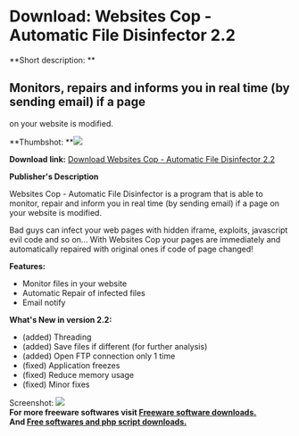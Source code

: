 # Download: Websites Cop - Automatic File Disinfector 2.2

**Short description: **

## Monitors, repairs and informs you in real time (by sending email) if a page
on your website is modified.

  
**Thumbshot: **![](http://www.freewarefiles.com/screenshot/nvtwebsitescop_md.jpg)   
  
**Download link:** [Download Websites Cop - Automatic File Disinfector 2.2](http://freesoftwares.boysofts.com/Websites-Cop-Automatic-File-Disinfector_program_45926.html)  
  

**Publisher's Description**  
  

Websites Cop - Automatic File Disinfector is a program that is able to
monitor, repair and inform you in real time (by sending email) if a page on
your website is modified.

Bad guys can infect your web pages with hidden iframe, exploits, javascript
evil code and so on... With Websites Cop your pages are immediately and
automatically repaired with original ones if code of page changed!

**Features:**

  * Monitor files in your website 
  * Automatic Repair of infected files 
  * Email notify 

**What's New in version 2.2:**

  * (added) Threading 
  * (added) Save files if different (for further analysis) 
  * (added) Open FTP connection only 1 time 
  * (fixed) Application freezes 
  * (fixed) Reduce memory usage 
  * (fixed) Minor fixes 

  
  
Screenshot: ![](http://www.freewarefiles.com/screenshot/nvtwebsitescop.jpg)  
**For more freeware softwares visit [Freeware software downloads.](http://freesoftwares.boysofts.com/)**   
**And [Free softwares and php script downloads.](http://www.boysofts.com/)**

